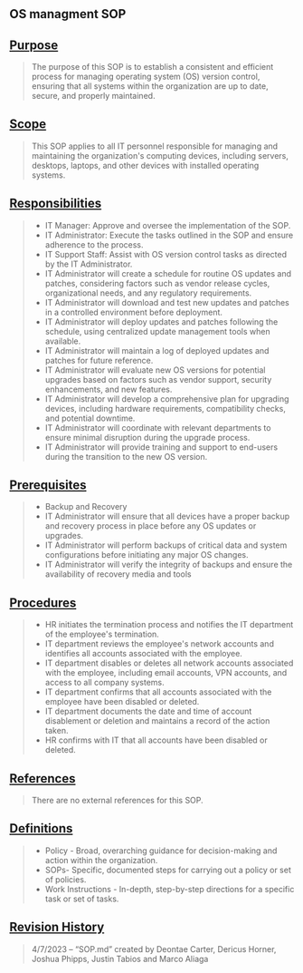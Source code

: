#
## **OS managment SOP**
## <u>Purpose</u>
>  The purpose of this SOP is to establish a consistent and efficient process for managing operating system (OS) version control, ensuring that all systems within the organization are up to date, secure, and properly maintained.

## <u>Scope</u>
> This SOP applies to all IT personnel responsible for managing and maintaining the organization's computing devices, including servers, desktops, laptops, and other devices with installed operating systems.
 
## <u>Responsibilities</u>
> - IT Manager: Approve and oversee the implementation of the SOP.
> - IT Administrator: Execute the tasks outlined in the SOP and ensure adherence to the process.
 > - IT Support Staff: Assist with OS version control tasks as directed by the IT Administrator.
  > - IT Administrator will create a schedule for routine OS updates and patches, considering factors such as vendor release cycles, organizational needs, and any regulatory requirements.
  > - IT Administrator will download and test new updates and patches in a controlled environment before deployment.
 > - IT Administrator will deploy updates and patches following the schedule, using centralized update management tools when available.
  > - IT Administrator will maintain a log of deployed updates and patches for future reference.
  > - IT Administrator will evaluate new OS versions for potential upgrades based on factors such as vendor support, security enhancements, and new features.
  > - IT Administrator will develop a comprehensive plan for upgrading devices, including hardware requirements, compatibility checks, and potential downtime.
  > - IT Administrator will coordinate with relevant departments to ensure minimal disruption during the upgrade process.
  > - IT Administrator will provide training and support to end-users during the transition to the new OS version.

## <u>Prerequisites</u>
> - Backup and Recovery
  > - IT Administrator will ensure that all devices have a proper backup and recovery process in place before any OS updates or upgrades.
 > - IT Administrator will perform backups of critical data and system configurations before initiating any major OS changes.
  > - IT Administrator will verify the integrity of backups and ensure the availability of recovery media and tools
 
## <u>Procedures</u>
> -  HR initiates the termination process and notifies the IT department of the employee's termination.
> - IT department reviews the employee's network accounts and identifies all accounts associated with the employee.
> - IT department disables or deletes all network accounts associated with the employee, including email accounts, VPN accounts, and access to all company systems.
> - IT department confirms that all accounts associated with the employee have been disabled or deleted.
> - IT department documents the date and time of account disablement or deletion and maintains a record of the action taken.
> - HR confirms with IT that all accounts have been disabled or deleted.
## <u>References</u> 
> There are no external references for this SOP.

## <u>Definitions</u>
>- Policy - Broad, overarching guidance for decision-making and action within the organization.
> - SOPs- Specific, documented steps for carrying out a policy or set of policies.
> - Work Instructions - In-depth, step-by-step directions for a specific task or set of tasks.

## <u>Revision History</u> 
>4/7/2023 – “SOP.md” created by Deontae Carter, Dericus Horner, Joshua Phipps, Justin Tabios and Marco Aliaga
